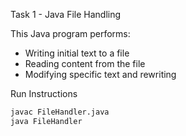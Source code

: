 Task 1 - Java File Handling

This Java program performs:
- Writing initial text to a file
- Reading content from the file
- Modifying specific text and rewriting

 Run Instructions

```bash
javac FileHandler.java
java FileHandler
